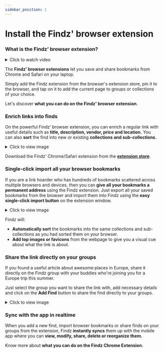 ```yaml
---
sidebar_position: 1
---
```


# Install the Findz' browser extension

### What is the Findz’ browser extension?
<details><summary>Click to watch video</summary>
<iframe width="88%" height="23%" src="https://www.youtube.com/embed/OfW3deTZYxg" title="YouTube video player" frameborder="0" allow="accelerometer; autoplay; clipboard-write; encrypted-media; gyroscope; picture-in-picture"></iframe>
</details>

The **Findz’ browser extensions** let you save and share bookmarks from Chrome and Safari on your laptop. 

Simply add the Findz extension from the browser's extension store, pin it to the browser, and tap on it to add the current page to groups or collections of your choice.

Let's discover **what you can do on the Findz' browser extension**.

### Enrich links into finds

On the powerful Findz’ browser extension, you can enrich a regular link with useful details such as **title, description, vendor, price and location.** You can also **sort** the find into new or existing **collections and sub-collections.**

<details><summary>Click to view image</summary>
<img
  src={require('/static/img/extension-screenshot-zoom-1.png').default}
  alt="Example banner" width="60%"
/>
</details>

Download the Findz' Chrome/Safari extension from the **[extension store](https://findz.app)**.

### Single-click import all your browser bookmarks

If you are a link hoarder who has hundreds of bookmarks scattered across multiple browsers and devices, then you can **give all your bookmarks a permanent address** using the Findz extension. Just export all your saved bookmarks from the browser and import them into Findz using the **easy single-click import button** on the extension window. 

<details><summary>Click to view image</summary>
<img
  src={require('/static/img/extension-screenshot-zoom-3.png').default}
  alt="Example banner" width="60%"
/>
</details>

Findz will:
- **Automatically sort** the bookmarks into the same collections and sub-collections as you had sorted them on your browser.
- **Add top images or favicons** from the webpage to give you a visual cue about what the link is about.

### Share the link directly on your groups

If you found a useful article about awesome places in Europe, share it directly on the Findz group with your buddies who're joining you for a Europe trip this summer.

Just select the group you want to share the link with, add necessary details and click on the **Add Find** button to share the find directly to your groups. 

<details><summary>Click to view image</summary>
<img
  src={require('/static/img/extension-screenshot-zoom-3.png').default}
  alt="Example banner" width="60%"
/>
</details>

### Sync with the app in realtime 

When you add a new find, import browser bookmarks or share finds on your groups from the extension, Findz **instantly syncs** them up with the mobile app where you can **view, modify, share, delete or reorganize them.**

Know more about **what you can do on the Findz Chrome Extension.** 